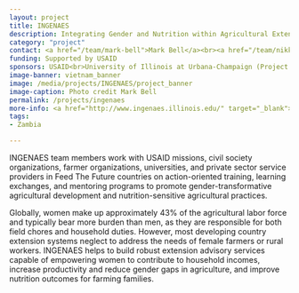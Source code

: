 ```yaml
---
layout: project
title: INGENAES
description: Integrating Gender and Nutrition within Agricultural Extension Services (INGENAES) is developing the capacity of agricultural extension in select low-income countries to provide gender-responsive, nutrition-sensitive services.
category: "project"
contact: <a href="/team/mark-bell">Mark Bell</a><br><a href="/team/nikki-grey-rutamu">Nikki Grey Rutamu</a><br><a href="/team/edye-kuyper">Edye Kuyper</a>
funding: Supported by USAID
sponsors: USAID<br>University of Illinois at Urbana-Champaign (Project Lead)<br>University of Florida<br>UC Davis<br>Cultural Practice, LLC
image-banner: vietnam_banner
image: /media/projects/INGENAES/project_banner
image-caption: Photo credit Mark Bell
permalink: /projects/ingenaes
more-info: <a href="http://www.ingenaes.illinois.edu/" target="_blank">http://www.ingenaes.illinois.edu/</a>
tags:
- Zambia

---
```

INGENAES team members work with USAID missions, civil society organizations, farmer organizations, universities, and private sector service providers in Feed The Future countries on action-oriented training, learning exchanges, and mentoring programs to promote gender-transformative agricultural development and nutrition-sensitive agricultural practices.

Globally, women make up approximately 43% of the agricultural labor force and typically bear more burden than men, as they are responsible for both field chores and household duties. However, most developing country extension systems neglect to address the needs of female farmers or rural workers. INGENAES helps to build robust extension advisory services capable of empowering women to contribute to household incomes, increase productivity and reduce gender gaps in agriculture, and improve nutrition outcomes for farming families.
